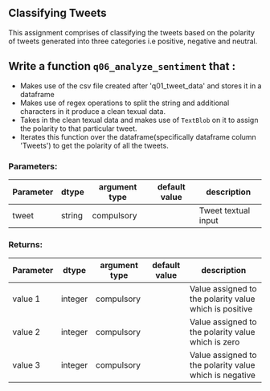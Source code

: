 ## Classifying Tweets

This assignment comprises of classifying the tweets based on the polarity of tweets generated into three categories i.e positive, negative and neutral.


## Write a function `q06_analyze_sentiment` that :

- Makes use of the csv file created after 'q01_tweet_data' and stores it in a dataframe 
- Makes use of regex operations to split the string and additional characters in it produce a clean texual data.
- Takes in the clean texual data and makes use of  `TextBlob` on it to assign the polarity to that particular tweet.
- Iterates this function over the dataframe(specifically dataframe column 'Tweets') to get the polarity of all the tweets.

### Parameters:

| Parameter | dtype | argument type | default value | description |
| --- | --- | --- | --- | --- |
| tweet | string | compulsory |  | Tweet textual input |


### Returns:
| Parameter | dtype | argument type | default value | description |
| --- | --- | --- | --- | --- |
| value 1 | integer | compulsory |  | Value assigned to the polarity value which is positive |
| value 2 | integer | compulsory |  | Value assigned to the polarity value which is zero |
| value 3 | integer | compulsory |  | Value assigned to the polarity value which is negative |

